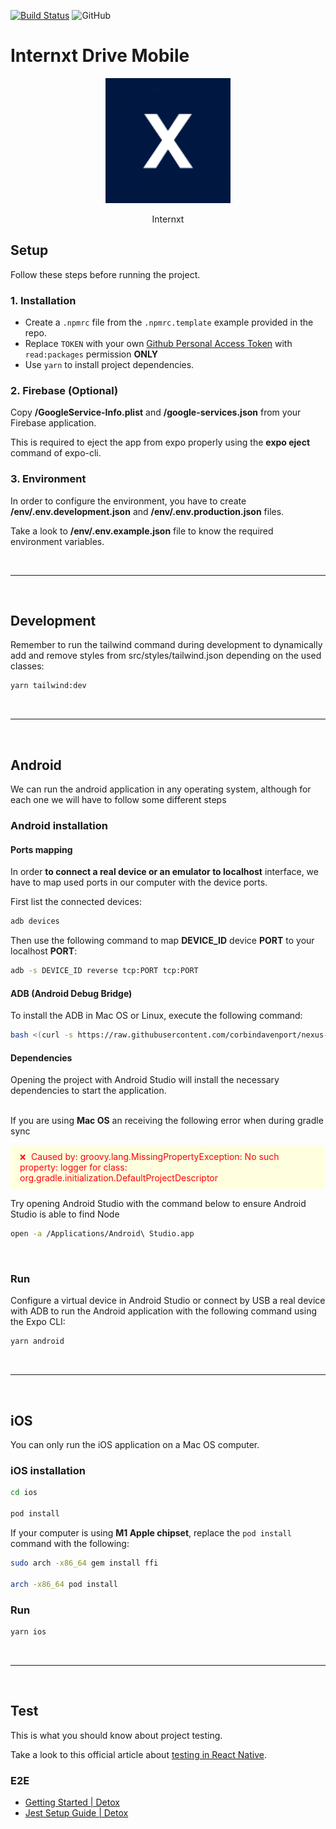 [![Build Status](https://travis-ci.com/internxt/drive-mobile.svg?branch=master)](https://travis-ci.com/internxt/drive-mobile)
![GitHub](https://img.shields.io/github/license/internxt/drive-mobile)

# Internxt Drive Mobile

<p align="center">
  <img src="./assets/icon.png?raw=true" style="width: 200px; max-width: 200px" />
</p>
<p align="center" style="margin-top: 10px;">Internxt</p>

## Setup

Follow these steps before running the project.

### 1. Installation

- Create a `.npmrc` file from the `.npmrc.template` example provided in the repo.
- Replace `TOKEN` with your own [Github Personal Access Token](https://docs.github.com/en/github/authenticating-to-github/keeping-your-account-and-data-secure/creating-a-personal-access-token) with `read:packages` permission **ONLY**
- Use `yarn` to install project dependencies.

### 2. Firebase (Optional)

Copy **/GoogleService-Info.plist** and **/google-services.json** from your Firebase application.

This is required to eject the app from expo properly using the **expo eject** command of expo-cli.

### 3. Environment

In order to configure the environment, you have to create **/env/.env.development.json** and **/env/.env.production.json** files.

Take a look to **/env/.env.example.json** file to know the required environment variables.

</br>
<hr>
</br>

## Development

Remember to run the tailwind command during development to dynamically add and remove styles from src/styles/tailwind.json depending on the used classes:

```bash
yarn tailwind:dev
```

</br>
<hr>
</br>

## Android

We can run the android application in any operating system, although for each one we will have to follow some different steps

### Android installation

#### Ports mapping

In order **to connect a real device or an emulator to localhost** interface, we have to map used ports in our computer with the device ports.

First list the connected devices:

```bash
adb devices
```

Then use the following command to map **DEVICE_ID** device **PORT** to your localhost **PORT**:

```bash
adb -s DEVICE_ID reverse tcp:PORT tcp:PORT
```

#### ADB (Android Debug Bridge)

To install the ADB in Mac OS or Linux, execute the following command:

```bash
bash <(curl -s https://raw.githubusercontent.com/corbindavenport/nexus-tools/master/install.sh)
```

#### Dependencies

Opening the project with Android Studio will install the necessary dependencies to start the application.
</br></br>

If you are using <b>Mac OS</b> an receiving the following error when during gradle sync

<p style="color: red; background: lightyellow; padding: 10px 15px;">
<span style="margin-right: 5px; font-size: 12px;">❌</span>
Caused by: groovy.lang.MissingPropertyException: No such property: logger for class: org.gradle.initialization.DefaultProjectDescriptor
</p>
Try opening Android Studio with the command below to ensure Android Studio is able to find Node

```bash
open -a /Applications/Android\ Studio.app
```

</br>

### Run

Configure a virtual device in Android Studio or connect by USB a real device with ADB to run the Android application with the following command using the Expo CLI:

```bash
yarn android
```

</br>
<hr>
</br>

## iOS

You can only run the iOS application on a Mac OS computer.

### iOS installation

```bash
cd ios

pod install
```

If your computer is using <b>M1 Apple chipset</b>, replace the `pod install` command with the following:

```bash
sudo arch -x86_64 gem install ffi

arch -x86_64 pod install
```

### Run

```bash
yarn ios
```

</br>
<hr>
</br>

## Test

This is what you should know about project testing.

Take a look to this official article about [testing in React Native](https://reactnative.dev/docs/testing-overview).

### E2E

- [Getting Started | Detox](https://wix.github.io/Detox/docs/introduction/getting-started/)
- [Jest Setup Guide | Detox](https://wix.github.io/Detox/docs/guide/jest)
